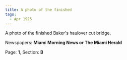 ```yaml
---  
title: A photo of the finished  
tags:  
  - Apr 1925  
---  
```

  
A photo of the finished Baker's haulover cut bridge.  
  
Newspapers: **Miami Morning News or The Miami Herald**  
  
Page: **1**, Section: **B** 
